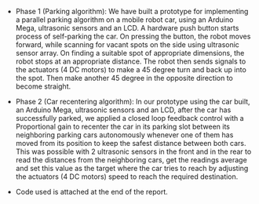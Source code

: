 - Phase 1 (Parking algorithm):
We have built a prototype for implementing a parallel parking algorithm on a mobile
robot car, using an Arduino Mega, ultrasonic sensors and an LCD. A hardware push
button starts process of self-parking the car. On pressing the button, the robot moves
forward, while scanning for vacant spots on the side using ultrasonic sensor array. On
finding a suitable spot of appropriate dimensions, the robot stops at an appropriate
distance. The robot then sends signals to the actuators (4 DC motors) to make a 45 degree
turn and back up into the spot. Then make another 45 degree in the opposite direction to
become straight.

- Phase 2 (Car recentering algorithm):
In our prototype using the car built, an Arduino Mega, ultrasonic sensors and an LCD,
after the car has successfully parked, we applied a closed loop feedback control with a
Proportional gain to recenter the car in its parking slot between its neighboring parking
cars autonomously whenever one of them has moved from its position to keep the safest
distance between both cars. This was possible with 2 ultrasonic sensors in the front and in
the rear to read the distances from the neighboring cars, get the readings average and set
this value as the target where the car tries to reach by adjusting the actuators (4 DC
motors) speed to reach the required destination.

- Code used is attached at the end of the report.
